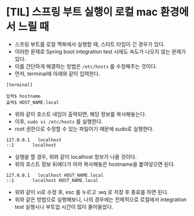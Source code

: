 # [TIL] 스프링 부트 실행이 로컬 mac 환경에서 느릴 때

* 스프링 부트를 로컬 맥북에서 실행할 때, 스타트 타임이 긴 경우가 있다.
* 이러한 문제로 Spring boot integration test 시에도 속도가 나오지 않는 문제가 있다.
* 이를 간단하게 해결하는 방법은 `/etc/hosts` 를 수정해주는 것이다.
* 먼저, terminal에 아래와 같이 입력한다.

```
[terminal]

입력$ hostname
출력$ HOST_NAME.local
```

* 위와 같이 호스트 네임이 출력되면, 해당 정보를 복사해놓는다.
* 이후, `sudo vi /etc/hosts` 를 실행한다.
* root 권한으로 수정할 수 있는 파일이기 때문에 sudo로 실행한다.

```
127.0.0.1	localhost
::1       localhost
```

* 실행을 할 경우, 위와 같이 localhost 정보가 나올 것이다.
* 위의 호스트 정보 뒤에다가 아까 복사해놓은 hostname을 붙여넣으면 된다.

```
127.0.0.1	localhost HOST_NAME.local
::1       localhost HOST_NAME.local
```

* 위와 같이 vi로 수정 후, esc 를 누르고 :wq 로 저장 후 종료를 하면 된다.
* 위와 같은 방법으로 실행해보니, 나의 경우에는 전체적으로 로컬에서 integration test 실행시나 부트업 시간이 많이
줄어들었다.
